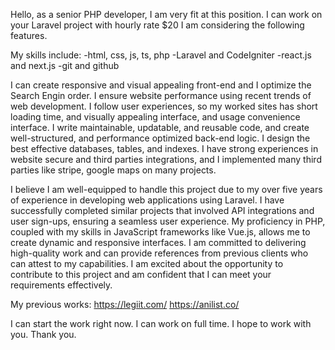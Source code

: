 Hello, as a senior PHP developer, I am very fit at this position. I can work on your Laravel project with hourly rate $20
I am considering the following features.

My skills include:
-html, css, js, ts, php
-Laravel and CodeIgniter
-react.js and next.js
-git and github

I can create responsive and visual appealing front-end and I optimize the Search Engin order. I ensure website performance using recent trends of web development. I follow user experiences, so my worked sites has short loading time, and visually appealing interface, and usage convenience interface. 
I write maintainable, updatable, and reusable code, and create well-structured, and performance optimized back-end logic. I design the best effective databases, tables, and indexes. 
I have strong experiences in website secure and third parties integrations, and I implemented many third parties like stripe, google maps on many projects.

I believe I am well-equipped to handle this project due to my over five years of experience in developing web applications using Laravel. I have successfully completed similar projects that involved API integrations and user sign-ups, ensuring a seamless user experience. My proficiency in PHP, coupled with my skills in JavaScript frameworks like Vue.js, allows me to create dynamic and responsive interfaces. I am committed to delivering high-quality work and can provide references from previous clients who can attest to my capabilities. I am excited about the opportunity to contribute to this project and am confident that I can meet your requirements effectively.

My previous works:
https://legiit.com/
https://anilist.co/

I can start the work right now. I can work on full time. I hope to work with you.
Thank you.

